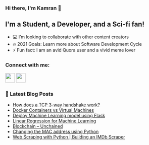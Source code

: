 ### Hi there, I'm Kamran 👋

## I'm a Student, a Developer, and a Sci-fi fan!
- 💻  I’m looking to collaborate with other content creators
- 🔥  2021 Goals: Learn more about Software Development Cycle
- ⚡ Fun fact: I am an avid Quora user and a vivid meme lover

### Connect with me:
[<img height="30" src="https://img.shields.io/badge/linkedin-blue.svg?&style=for-the-badge&logo=linkedin&logoColor=white" />][linkedin]
[<img height="30" src="https://img.shields.io/badge/hashnode-blue.svg?&style=for-the-badge&logo=hashnode&logoColor=white" />][hashnode]



### 📕 Latest Blog Posts
<!-- BLOG-POST-LIST:START -->
- [How does a TCP 3-way handshake work?](https://www.techcodemonk.in/2021/04/25/tcp-3-way-handshake/)
- [Docker Containers vs Virtual Machines](https://www.techcodemonk.in/2021/04/16/docker-containers-vs-virtual-machines/)
- [Deploy Machine Learning model using Flask](https://www.techcodemonk.in/2020/05/07/deploy-machine-learning-model-using-flask/)
- [Linear Regression for Machine Learning](https://www.techcodemonk.in/2020/05/05/linear-regression-machine-learning/)
- [Blockchain – Unchained](https://www.techcodemonk.in/2020/03/15/blockchain-unchained-blockchain-all-about-blockchainwhat-is-blockchai/)
- [Changing the MAC address using Python](https://www.techcodemonk.in/2020/02/05/changing-the-mac-address-using-python/)
- [Web Scraping with Python | Building an IMDb Scraper](https://www.techcodemonk.in/2020/01/18/web-scraping-with-python-building-an-imdb-scraper/)
<!-- BLOG-POST-LIST:END -->

[website]: https://www.techcodemonk.in/
[linkedin]: https://www.linkedin.com/in/skamranahmed/
[hashnode]: https://skamranahmed.hashnode.dev/
